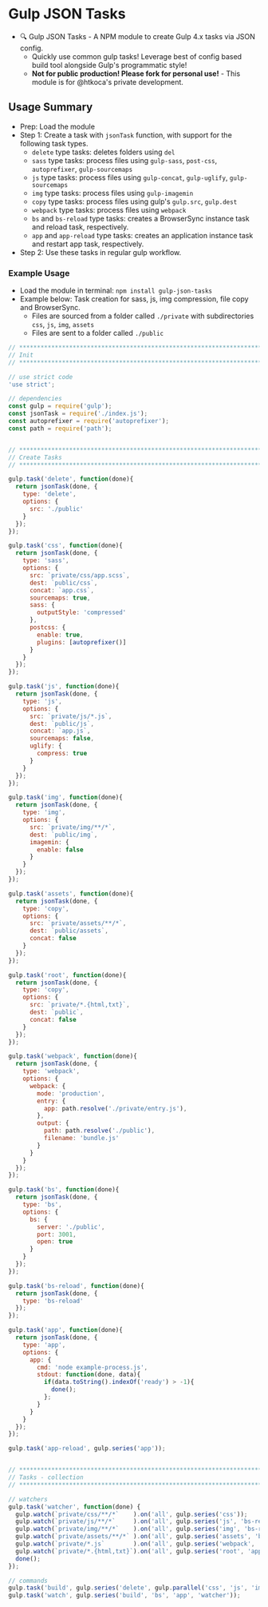 # Gulp JSON Tasks
- 🔍 Gulp JSON Tasks - A NPM module to create Gulp 4.x tasks via JSON config.
  - Quickly use common gulp tasks! Leverage best of config based build tool alongside Gulp's programmatic style!
  - **Not for public production! Please fork for personal use!** - This module is for @htkoca's private development.

## Usage Summary
- Prep: Load the module
- Step 1: Create a task with `jsonTask` function, with support for the following task types.
  - `delete` type tasks: deletes folders using `del`
  - `sass` type tasks: process files using `gulp-sass`, `post-css`, `autoprefixer`, `gulp-sourcemaps`
  - `js` type tasks: process files using `gulp-concat`, `gulp-uglify`, `gulp-sourcemaps`
  - `img` type tasks: process files using `gulp-imagemin`
  - `copy` type tasks: process files using gulp's `gulp.src`, `gulp.dest`
  - `webpack` type tasks: process files using `webpack`
  - `bs` and `bs-reload` type tasks: creates a BrowserSync instance task and reload task, respectively.
  - `app` and `app-reload` type tasks: creates an application instance task and restart app task, respectively.
- Step 2: Use these tasks in regular gulp workflow.

### Example Usage
- Load the module in terminal: `npm install gulp-json-tasks`
- Example below: Task creation for sass, js, img compression, file copy and BrowserSync.
  - Files are sourced from a folder called `./private` with subdirectories `css`, `js`, `img`, `assets`
  - Files are sent to a folder called `./public`

```js
// ****************************************************************************************************
// Init
// ****************************************************************************************************

// use strict code
'use strict';

// dependencies
const gulp = require('gulp');
const jsonTask = require('./index.js');
const autoprefixer = require('autoprefixer');
const path = require('path');


// ****************************************************************************************************
// Create Tasks
// ****************************************************************************************************

gulp.task('delete', function(done){
  return jsonTask(done, {
    type: 'delete',
    options: {
      src: './public'
    }
  });
});

gulp.task('css', function(done){
  return jsonTask(done, {
    type: 'sass',
    options: {
      src: `private/css/app.scss`,
      dest: `public/css`,
      concat: `app.css`,
      sourcemaps: true,
      sass: { 
        outputStyle: 'compressed' 
      },
      postcss: { 
        enable: true, 
        plugins: [autoprefixer()] 
      }
    }
  });
});

gulp.task('js', function(done){
  return jsonTask(done, {
    type: 'js',
    options: {
      src: `private/js/*.js`,
      dest: `public/js`,
      concat: `app.js`,
      sourcemaps: false,
      uglify: { 
        compress: true 
      }
    }
  });
});

gulp.task('img', function(done){
  return jsonTask(done, {
    type: 'img',
    options: {
      src: `private/img/**/*`,
      dest: `public/img`,
      imagemin: { 
        enable: false 
      }
    }
  });
});

gulp.task('assets', function(done){
  return jsonTask(done, {
    type: 'copy',
    options: {
      src: `private/assets/**/*`,
      dest: `public/assets`,
      concat: false
    }
  });
});

gulp.task('root', function(done){
  return jsonTask(done, {
    type: 'copy',
    options: {
      src: `private/*.{html,txt}`,
      dest: `public`,
      concat: false
    }
  });
});

gulp.task('webpack', function(done){
  return jsonTask(done, {
    type: 'webpack',
    options: {
      webpack: {
        mode: 'production',
        entry: {
          app: path.resolve('./private/entry.js'),
        },
        output: {
          path: path.resolve('./public'),
          filename: 'bundle.js'
        }
      }
    }
  });
});

gulp.task('bs', function(done){
  return jsonTask(done, {
    type: 'bs',
    options: {
      bs: {
        server: './public', 
        port: 3001, 
        open: true 
      }
    }
  });
});

gulp.task('bs-reload', function(done){
  return jsonTask(done, {
    type: 'bs-reload'
  });
});

gulp.task('app', function(done){
  return jsonTask(done, {
    type: 'app',
    options: {
      app: {
        cmd: 'node example-process.js',
        stdout: function(done, data){
          if(data.toString().indexOf('ready') > -1){
            done();
          };
        }
      }
    }
  });
});

gulp.task('app-reload', gulp.series('app'));


// ****************************************************************************************************
// Tasks - collection
// ****************************************************************************************************

// watchers
gulp.task('watcher', function(done) {
  gulp.watch(`private/css/**/*`    ).on('all', gulp.series('css'));
  gulp.watch(`private/js/**/*`     ).on('all', gulp.series('js', 'bs-reload'));
  gulp.watch(`private/img/**/*`    ).on('all', gulp.series('img', 'bs-reload'));
  gulp.watch(`private/assets/**/*` ).on('all', gulp.series('assets', 'bs-reload'));
  gulp.watch(`private/*.js`        ).on('all', gulp.series('webpack', 'app-reload', 'bs-reload'));
  gulp.watch(`private/*.{html,txt}`).on('all', gulp.series('root', 'app-reload', 'bs-reload'));
  done();
});

// commands
gulp.task('build', gulp.series('delete', gulp.parallel('css', 'js', 'img', 'assets', 'root', 'webpack')));
gulp.task('watch', gulp.series('build', 'bs', 'app', 'watcher'));
```
